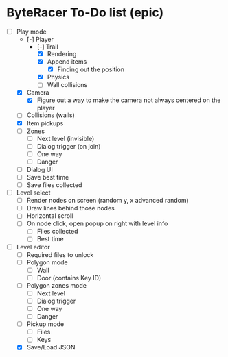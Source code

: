 # ByteRacer To-Do list (epic)

- [ ] Play mode
    - [-] Player
		- [-] Trail
			- [x] Rendering 
			- [x] Append items
				- [x] Finding out the position
			- [x] Physics
			- [ ] Wall collisions
    - [x] Camera
		- [x] Figure out a way to make the camera not always centered on the player
    - [ ] Collisions (walls)
    - [x] Item pickups
    - [ ] Zones
        - [ ] Next level (invisible)
        - [ ] Dialog trigger (on join)
        - [ ] One way
        - [ ] Danger
    - [ ] Dialog UI
    - [ ] Save best time
    - [ ] Save files collected
- [ ] Level select
    - [ ] Render nodes on screen (random y, x advanced random)
    - [ ] Draw lines behind those nodes
    - [ ] Horizontal scroll
    - [ ] On node click, open popup on right with level info
        - [ ] Files collected
        - [ ] Best time
- [ ] Level editor
    - [ ] Required files to unlock
    - [ ] Polygon mode
        - [ ] Wall
        - [ ] Door (contains Key ID)
    - [ ] Polygon zones mode
        - [ ] Next level
        - [ ] Dialog trigger
        - [ ] One way
        - [ ] Danger
    - [ ] Pickup mode
        - [ ] Files
        - [ ] Keys
    - [x] Save/Load JSON
